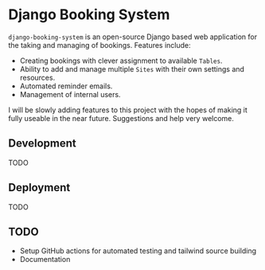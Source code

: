 # Django Booking System

`django-booking-system` is an open-source Django based web application for the taking and managing of bookings. Features include:

 - Creating bookings with clever assignment to available `Tables`.
 - Ability to add and manage multiple `Sites` with their own settings and resources.
 - Automated reminder emails.
 - Management of internal users.

I will be slowly adding features to this project with the hopes of making it fully useable in the near future. Suggestions and help very welcome.


## Development

TODO


## Deployment

TODO


## TODO

 - Setup GitHub actions for automated testing and tailwind source building
 - Documentation